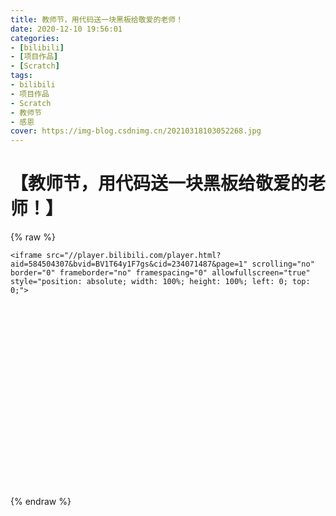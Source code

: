 ```yaml
---
title: 教师节，用代码送一块黑板给敬爱的老师！
date: 2020-12-10 19:56:01
categories:
- [bilibili]
- [项目作品]
- [Scratch]
tags:
- bilibili
- 项目作品
- Scratch
- 教师节
- 感恩
cover: https://img-blog.csdnimg.cn/20210318103052268.jpg
---
```


# 【教师节，用代码送一块黑板给敬爱的老师！】

{% raw %}



<div style="position: relative; width: 100%; height: 0; padding-bottom: 75%;">

    <iframe src="//player.bilibili.com/player.html?aid=584504307&bvid=BV1T64y1F7gs&cid=234071487&page=1" scrolling="no" border="0" frameborder="no" framespacing="0" allowfullscreen="true" style="position: absolute; width: 100%; height: 100%; left: 0; top: 0;">

  </iframe>

</div>

{% endraw %}
